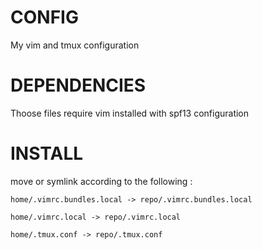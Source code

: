 # CONFIG

My vim and tmux configuration


# DEPENDENCIES

Thoose files require vim installed with spf13 configuration

# INSTALL

move or symlink according to the following :

```
home/.vimrc.bundles.local -> repo/.vimrc.bundles.local
```
```
home/.vimrc.local -> repo/.vimrc.local
```
```
home/.tmux.conf -> repo/.tmux.conf
```

